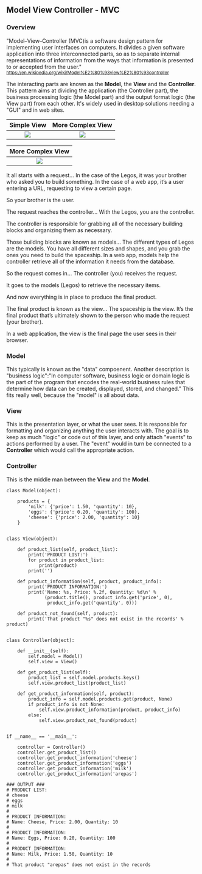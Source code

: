 ## Model View Controller - MVC

### Overview

"Model–View–Controller (MVC)is a software design pattern for implementing user interfaces on computers. It divides a given software application into three interconnected parts, so as to separate internal representations of information from the ways that information is presented to or accepted from the user."
<sup>https://en.wikipedia.org/wiki/Model%E2%80%93view%E2%80%93controller</sup>

The interacting parts are known as the **Model**, the **View** and the **Controller**. This pattern aims at dividing the application (the Controller part), the business processing logic (the Model part) and the output format logic (the View part) from each other. It's widely used in desktop solutions needing a "GUI" and in web sites.


|             Simple View        |             More Complex View        |
|:------------------------------:|:------------------------------:|
| ![](https://upload.wikimedia.org/wikipedia/commons/a/a0/MVC-Process.svg) |![](http://www.bogotobogo.com/DesignPatterns/images/mvc/mvc_diagram.png) |



|             More Complex View        |
|:------------------------------:|
| ![](http://www.bogotobogo.com/DesignPatterns/images/mvc/mvc_diagram.png) |

It all starts with a request…
In the case of the Legos, it was your brother who asked you to build something. In the case of a web app, it’s a user entering a URL, requesting to view a certain page.

So your brother is the user.

The request reaches the controller…
With the Legos, you are the controller.

The controller is responsible for grabbing all of the necessary building blocks and organizing them as necessary.

Those building blocks are known as models…
The different types of Legos are the models. You have all different sizes and shapes, and you grab the ones you need to build the spaceship. In a web app, models help the controller retrieve all of the information it needs from the database.

So the request comes in…
The controller (you) receives the request.

It goes to the models (Legos) to retrieve the necessary items.

And now everything is in place to produce the final product.

The final product is known as the view…
The spaceship is the view. It’s the final product that’s ultimately shown to the person who made the request (your brother).

In a web application, the view is the final page the user sees in their browser.

### Model

This typically is known as the "data" compoenent. Another description is "business logic":"In computer software, business logic or domain logic is the part of the program that encodes the real-world business rules that determine how data can be created, displayed, stored, and changed." This fits really well, because the "model" is all about data. 

### View

This is the presentation layer, or what the user sees. It is responsible for formatting and organizing anything the user interacts with. The goal is to keep as much "logic" or code out of this layer, and only attach "events" to actions performed by a user. The "event" would in turn be connected to a **Controller** which would call the appropriate action.


### Controller
This is the middle man between the **View** and the **Model**. 



```
class Model(object):

    products = {
        'milk': {'price': 1.50, 'quantity': 10},
        'eggs': {'price': 0.20, 'quantity': 100},
        'cheese': {'price': 2.00, 'quantity': 10}
    }


class View(object):

    def product_list(self, product_list):
        print('PRODUCT LIST:')
        for product in product_list:
            print(product)
        print('')

    def product_information(self, product, product_info):
        print('PRODUCT INFORMATION:')
        print('Name: %s, Price: %.2f, Quantity: %d\n' %
              (product.title(), product_info.get('price', 0),
               product_info.get('quantity', 0)))

    def product_not_found(self, product):
        print('That product "%s" does not exist in the records' % product)


class Controller(object):

    def __init__(self):
        self.model = Model()
        self.view = View()

    def get_product_list(self):
        product_list = self.model.products.keys()
        self.view.product_list(product_list)

    def get_product_information(self, product):
        product_info = self.model.products.get(product, None)
        if product_info is not None:
            self.view.product_information(product, product_info)
        else:
            self.view.product_not_found(product)


if __name__ == '__main__':

    controller = Controller()
    controller.get_product_list()
    controller.get_product_information('cheese')
    controller.get_product_information('eggs')
    controller.get_product_information('milk')
    controller.get_product_information('arepas')

### OUTPUT ###
# PRODUCT LIST:
# cheese
# eggs
# milk
#
# PRODUCT INFORMATION:
# Name: Cheese, Price: 2.00, Quantity: 10
#
# PRODUCT INFORMATION:
# Name: Eggs, Price: 0.20, Quantity: 100
#
# PRODUCT INFORMATION:
# Name: Milk, Price: 1.50, Quantity: 10
#
# That product "arepas" does not exist in the records
```
